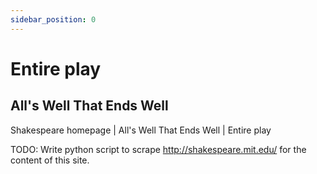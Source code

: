 ```yaml
---
sidebar_position: 0
---
```


# Entire play

## All's Well That Ends Well
Shakespeare homepage | All's Well That Ends Well | Entire play

TODO: Write python script to scrape http://shakespeare.mit.edu/ for the content of this site.